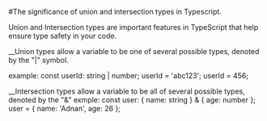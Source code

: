 #The significance of union and intersection types in Typescript.

Union and Intersection types are important features in TypeScript that help ensure type safety in your code.

\_\_Union types allow a variable to be one of several possible types, denoted by the "|" symbol.

example:
const userId: string | number;
userId = 'abc123';
userId = 456;

\_\_Intersection types allow a variable to be all of several possible types, denoted by the "&"
exmple:
const user: { name: string } & { age: number };
user = { name: 'Adnan', age: 26 };
